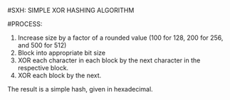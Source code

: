 #SXH: SIMPLE XOR HASHING ALGORITHM

#PROCESS:
  1. Increase size by a factor of a rounded value (100 for 128, 200 for 256, and 500 for 512)
  2. Block into appropriate bit size
  3. XOR each character in each block by the next character in the respective block.
  4. XOR each block by the next.

The result is a simple hash, given in hexadecimal.
